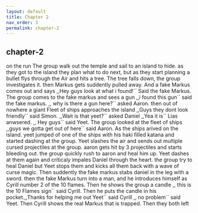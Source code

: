 ```yaml
---
layout: default
title: Chapter 2
nav_order: 3
permalink: chapter-2
---
```


## chapter-2
on the run
The group walk out the temple and sail to an island to hide.
as they got to the island they plan what to do next, but as they start planning a bullet flys through the Air and hits a tree.
The tree falls down, the group investigates it.
then Markus gets suddently pulled away. And a fake Markus comes out and says ,,Hey guys look at what i found!´´
Said the fake Markus. The group comes to the fake markus and sees a gun ,,i found this gun´´
said the fake markus. ,, why is there a gun here?´´ asked Aaron.
then out of nowhere a giant Fleet of ships approaches the island ,,Guys they dont look friendly´´ said Simon.
,,Wait is that yeet?´´ asked Daniel ,,Yea it is´´ Lias anwsered.
,, Hey guys´´ said Yeet. The group looked at the fleet of ships ,,guys we gotta get out of here´´ said Aaron.
As the ships arived on the island. yeet jumped of one of the ships with his haki filled katana and started dashing at the group.
Yeet slashes the air and sends out multiple cursed projectiles at the group.
aaron gets hit by 3 projectiles and starts bleeding out. 
the group quickly rush to aaron and heal him up. Yeet dashes at them again and criticaly impales Daniel through the heart.
the group try to heal Daniel but Yeet stops them and kicks all them back with a wave of curse magic.
Then suddently the fake markus stabs daniel in the leg with a sword.
then the fake Markus turn into a man, and he introduces himself as Cyrill number 2 of the 10 flames.
Then he shows the group a candle ,, this is the 10 Flames sign´´ said Cyrill.
Then he puts the candle in his pocket.,,Thanks for helping me out Yeet´´ said Cyrill ,, no problem´´ said Yeet.
Then Cyrill shows the real Markus that is trapped. Then they both left
